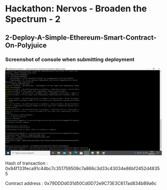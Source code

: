<h1> Hackathon: Nervos - Broaden the Spectrum - 2 </h1>

<h2> 2-Deploy-A-Simple-Ethereum-Smart-Contract-On-Polyjuice </h2>

<h3> Screenshot of console when submitting deployment </h3> 

<img src="https://github.com/maxx6262/Gitcoin-2-Deploy-A-Simple-Ethereum-Smart-Contract-On-Polyjuice/blob/main/Deployed-contract.png"/>

  Hash of transaction : 0x94f133feca91c44bc7c351759509c7a866c3d33c43034e86bf2452d48355
  
  Contract address : 0x79DDDd031d50Cd0D72e9C73E3C617ad834bB9a6c
